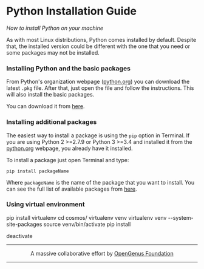 # Python Installation Guide

*How to install Python on your machine*

As with most Linux distributions, Python comes installed by default. Despite that, the installed version could be different with the one that you need or some packages may not be installed.

### Installing Python and the basic packages

From Python's organization webpage (<a href="https://www.python.org/downloads/">python.org</a>) you can download the latest `.pkg` file. After that, just open the file and follow the instructions. This will also install the basic packages.

You can download it from <a href="https://www.python.org/downloads/">here</a>.

### Installing additional packages

The easiest way to install a package is using the `pip` option in Terminal. If you are using Python 2 >=2.7.9 or Python 3 >=3.4 and installed it from the <a href="https://www.python.org/downloads/">python.org</a> webpage, you already have it installed.

To install a package just open Terminal and type:

`pip install packageName`

Where `packageName` is the name of the package that you want to install. You can see the full list of available packages from <a href="https://pypi.python.org/pypi?%3Aaction=browse">here</a>.


### Using virtual environment
pip install virtualenv
cd cosmos/
virtualenv venv
virtualenv venv --system-site-packages
source venv/bin/activate
pip install <package>

deactivate <In case you want to exit environment.>


---

<p align="center">
	A massive collaborative effort by <a href="https://github.com/OpenGenus/cosmos">OpenGenus Foundation</a>
</p>

---
